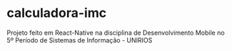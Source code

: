 # calculadora-imc
Projeto feito em React-Native na disciplina de Desenvolvimento Mobile no 5º Período de Sistemas de Informação - UNIRIOS
